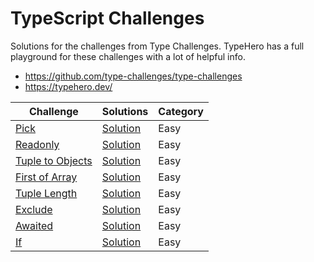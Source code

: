 # TypeScript Challenges

Solutions for the challenges from Type Challenges. TypeHero has
a full playground for these challenges with a lot of helpful info.

- https://github.com/type-challenges/type-challenges
- https://typehero.dev/

| Challenge                                                                                                                       | Solutions                                                                                            | Category |
| ------------------------------------------------------------------------------------------------------------------------------- | ---------------------------------------------------------------------------------------------------- | -------- |
| [Pick](https://github.com/type-challenges/type-challenges/blob/main/questions/00004-easy-pick/README.md)                        | [Solution](https://github.com/woodbrettm/challenges-ts/blob/main/challenges/easy/pick.ts)            | Easy     |
| [Readonly](https://github.com/type-challenges/type-challenges/blob/main/questions/00007-easy-readonly/README.md)                | [Solution](https://github.com/woodbrettm/challenges-ts/blob/main/challenges/easy/readonly.ts)        | Easy     |
| [Tuple to Objects](https://github.com/type-challenges/type-challenges/blob/main/questions/00011-easy-tuple-to-object/README.md) | [Solution](https://github.com/woodbrettm/challenges-ts/blob/main/challenges/easy/tuple-to-object.ts) | Easy     |
| [First of Array](https://github.com/type-challenges/type-challenges/blob/main/questions/00014-easy-first/README.md)             | [Solution](https://github.com/woodbrettm/challenges-ts/blob/main/challenges/easy/first-of-array.ts)  | Easy     |
| [Tuple Length](https://github.com/type-challenges/type-challenges/blob/main/questions/00018-easy-tuple-length/README.md)        | [Solution](https://github.com/woodbrettm/challenges-ts/blob/main/challenges/easy/tuple-length.ts)    | Easy     |
| [Exclude](https://github.com/type-challenges/type-challenges/blob/main/questions/00043-easy-exclude/README.md)                  | [Solution](https://github.com/woodbrettm/challenges-ts/blob/main/challenges/easy/exclude.ts)         | Easy     |
| [Awaited](https://github.com/type-challenges/type-challenges/blob/main/questions/00189-easy-awaited/README.md)                  | [Solution](https://github.com/woodbrettm/challenges-ts/blob/main/challenges/easy/awaited.ts)         | Easy     |
| [If](https://github.com/type-challenges/type-challenges/blob/main/questions/00268-easy-if/README.md)                            | [Solution](<(https://github.com/woodbrettm/challenges-ts/blob/main/challenges/easy/if.ts)>)          | Easy     |
